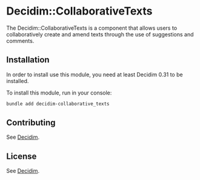 # Decidim::CollaborativeTexts

The Decidim::CollaborativeTexts is a component that allows users to collaboratively create and amend texts through the use of suggestions and comments.

## Installation

In order to install use this module, you need at least Decidim 0.31 to be installed.

To install this module, run in your console:

```bash
bundle add decidim-collaborative_texts
```

## Contributing

See [Decidim](https://github.com/decidim/decidim).

## License

See [Decidim](https://github.com/decidim/decidim).
